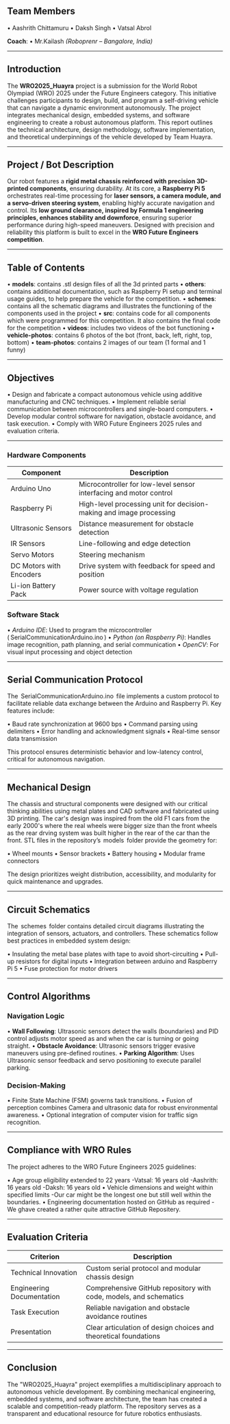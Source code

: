## Team Members  
•⁠ Aashrith Chittamuru
•⁠ Daksh Singh 
•⁠ Vatsal Abrol 

**Coach**: 
•⁠ Mr.Kailash *(Roboprenr – Bangalore, India)*  

---

## Introduction
The **WRO2025_Huayra** project is a submission for the World Robot Olympiad (WRO) 2025 under the Future Engineers category. This initiative challenges participants to design, build, and program a self-driving vehicle that can navigate a dynamic environment autonomously. The project integrates mechanical design, embedded systems, and software engineering to create a robust autonomous platform.
This report outlines the technical architecture, design methodology, software implementation, and theoretical underpinnings of the vehicle developed by Team Huayra.

---

## Project / Bot Description  
Our robot features a **rigid metal chassis reinforced with precision 3D-printed components**, ensuring durability. At its core, a **Raspberry Pi 5** orchestrates real-time processing for **laser sensors, a camera module, and a servo-driven steering system**, enabling highly accurate navigation and control. Its **low ground clearance, inspired by Formula 1 engineering principles, enhances stability and downforce**, ensuring superior performance during high-speed maneuvers. Designed with precision and reliability this platform is built to excel in the **WRO Future Engineers competition**.

---

## Table of Contents  
•⁠ **models**: contains .stl design files of all the 3d printed parts
•⁠ **others**: contains additional documentation, such as Raspberry Pi setup and terminal usage guides, to help prepare the vehicle for the competition.
•⁠ **schemes**: contains all the schematic diagrams and illustrates the functioning of the components used in the project
•⁠ **src**: contains code for all components which were programmed for this competition. It also contains the final code for the competition
•⁠ **videos**: includes two videos of the bot functioning
•⁠ **vehicle-photos**: contains 6 photos of the bot (front, back, left, right, top, bottom)
•⁠ **team-photos**: contains 2 images of our team (1 formal and 1 funny)

---

## Objectives

•⁠  ⁠Design and fabricate a compact autonomous vehicle using additive manufacturing and CNC techniques.
•⁠  ⁠Implement reliable serial communication between microcontrollers and single-board computers.
•⁠  ⁠Develop modular control software for navigation, obstacle avoidance, and task execution.
•⁠  ⁠Comply with WRO Future Engineers 2025 rules and evaluation criteria.


---

### Hardware Components

| Component                 | Description                                                                 |
|---------------------------|-----------------------------------------------------------------------------|
| Arduino Uno               | Microcontroller for low-level sensor interfacing and motor control          |
| Raspberry Pi              | High-level processing unit for decision-making and image processing         |
| Ultrasonic Sensors        | Distance measurement for obstacle detection                                 |
| IR Sensors                | Line-following and edge detection                                           |
| Servo Motors              | Steering mechanism                                                          |
| DC Motors with Encoders   | Drive system with feedback for speed and position                           |
| Li-ion Battery Pack       | Power source with voltage regulation                                        |


### Software Stack

•⁠  ⁠*Arduino IDE*: Used to program the microcontroller (⁠ SerialCommunicationArduino.ino ⁠)
•⁠  ⁠*Python (on Raspberry Pi)*: Handles image recognition, path planning, and serial communication
•⁠  ⁠*OpenCV*: For visual input processing and object detection

---

## Serial Communication Protocol

The ⁠ SerialCommunicationArduino.ino ⁠ file implements a custom protocol to facilitate reliable data exchange between the Arduino and Raspberry Pi. Key features include:

•⁠  ⁠Baud rate synchronization at 9600 bps
•⁠  ⁠Command parsing using delimiters
•⁠  ⁠Error handling and acknowledgment signals
•⁠  ⁠Real-time sensor data transmission

This protocol ensures deterministic behavior and low-latency control, critical for autonomous navigation.

---

## Mechanical Design

The chassis and structural components were designed with our critical thinking abilities using metal plates and CAD software and fabricated using 3D printing. The car's design was inspired from the old F1 cars from the early 2000's where the real wheels were bigger size than the front wheels as the rear drving system was built higher in the rear of the car than the front. STL files in the repository’s ⁠ models ⁠ folder provide the geometry for:

•⁠  ⁠Wheel mounts
•⁠  ⁠Sensor brackets
•⁠  ⁠Battery housing
•⁠  ⁠Modular frame connectors

The design prioritizes weight distribution, accessibility, and modularity for quick maintenance and upgrades.

---

## Circuit Schematics

The ⁠ schemes ⁠ folder contains detailed circuit diagrams illustrating the integration of sensors, actuators, and controllers. These schematics follow best practices in embedded system design:

•⁠  ⁠Insulating the metal base plates with tape to avoid short-circuiting
•⁠  ⁠Pull-up resistors for digital inputs
•⁠  ⁠Integration between arduino and Raspberry Pi 5
•⁠  ⁠Fuse protection for motor drivers

---

## Control Algorithms

### Navigation Logic

•⁠  ⁠**Wall Following**: Ultrasonic sensors detect the walls (boundaries) and PID control adjusts motor speed as and when the car is turning or going straight.
•⁠  ⁠**Obstacle Avoidance**: Ultrasonic sensors trigger evasive maneuvers using pre-defined routines.
•⁠  ⁠**Parking Algorithm**: Uses Ultrasonic sensor feedback and servo positioning to execute parallel parking.


### Decision-Making

•⁠  ⁠Finite State Machine (FSM) governs task transitions.
•⁠  ⁠Fusion of perception combines Camera and ultrasonic data for robust environmental awareness.
•⁠  ⁠Optional integration of computer vision for traffic sign recognition.

---

## Compliance with WRO Rules

The project adheres to the WRO Future Engineers 2025 guidelines:

•⁠  ⁠Age group eligibility extended to 22 years
  -Vatsal: 16 years old
  -Aashrith: 16 years old
  -Daksh: 16 years old
•⁠  ⁠Vehicle dimensions and weight within specified limits
  -Our car might be the longest one but still well within the boundaries.
•⁠  ⁠Engineering documentation hosted on GitHub as required
  -We ghave created a rather quite attractive GitHub Repositery.

---

## Evaluation Criteria

| Criterion                 | Description                                                                  |
|---------------------------|------------------------------------------------------------------------------|
| Technical Innovation      | Custom serial protocol and modular chassis design                            |
| Engineering Documentation | Comprehensive GitHub repository with code, models, and schematics            |
| Task Execution            | Reliable navigation and obstacle avoidance routines                          |
| Presentation              | Clear articulation of design choices and theoretical foundations             |

---

## Conclusion

The "WRO2025_Huayra" project exemplifies a multidisciplinary approach to autonomous vehicle development. By combining mechanical engineering, embedded systems, and software architecture, the team has created a scalable and competition-ready platform. The repository serves as a transparent and educational resource for future robotics enthusiasts.











